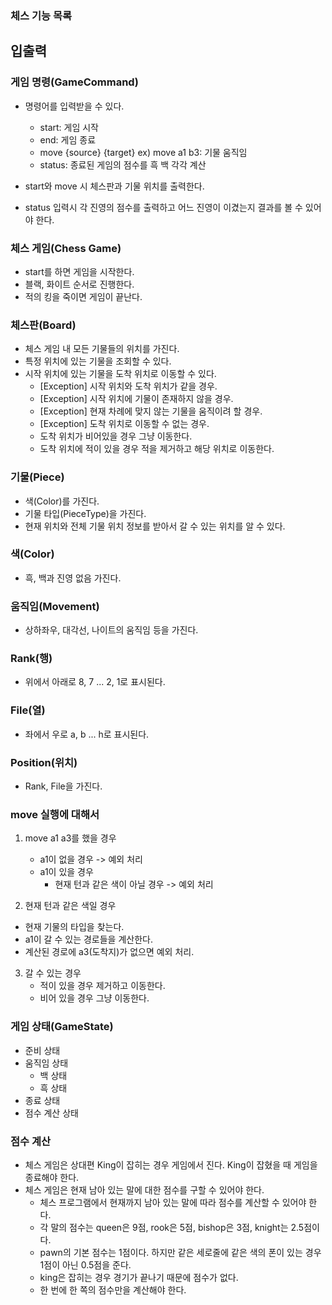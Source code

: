 ### 체스 기능 목록

## 입출력

### 게임 명령(GameCommand)

- 명령어를 입력받을 수 있다.
    - start: 게임 시작
    - end: 게임 종료
    - move {source} {target} ex) move a1 b3: 기물 움직임
    - status: 종료된 게임의 점수를 흑 백 각각 계산

- start와 move 시 체스판과 기물 위치를 출력한다.
- status 입력시 각 진영의 점수를 출력하고 어느 진영이 이겼는지 결과를 볼 수 있어야 한다.

### 체스 게임(Chess Game)

- start를 하면 게임을 시작한다.
- 블랙, 화이트 순서로 진행한다.
- 적의 킹을 죽이면 게임이 끝난다.

### 체스판(Board)

- 체스 게임 내 모든 기물들의 위치를 가진다.
- 특정 위치에 있는 기물을 조회할 수 있다.
- 시작 위치에 있는 기물을 도착 위치로 이동할 수 있다.
    - [Exception] 시작 위치와 도착 위치가 같을 경우.
    - [Exception] 시작 위치에 기물이 존재하지 않을 경우.
    - [Exception] 현재 차례에 맞지 않는 기물을 움직이려 할 경우.
    - [Exception] 도착 위치로 이동할 수 없는 경우.
    - 도착 위치가 비어있을 경우 그냥 이동한다.
    - 도착 위치에 적이 있을 경우 적을 제거하고 해당 위치로 이동한다.

### 기물(Piece)

- 색(Color)를 가진다.
- 기물 타입(PieceType)을 가진다.
- 현재 위치와 전체 기물 위치 정보를 받아서 갈 수 있는 위치를 알 수 있다.

### 색(Color)

- 흑, 백과 진영 없음 가진다.

### 움직임(Movement)

- 상하좌우, 대각선, 나이트의 움직임 등을 가진다.

### Rank(행)

- 위에서 아래로 8, 7 ... 2, 1로 표시된다.

### File(열)

- 좌에서 우로 a, b ... h로 표시된다.

### Position(위치)

- Rank, File을 가진다.

### move 실행에 대해서

1. move a1 a3를 했을 경우
    - a1이 없을 경우 -> 예외 처리
    - a1이 있을 경우
        - 현재 턴과 같은 색이 아닐 경우 -> 예외 처리

2. 현재 턴과 같은 색일 경우

- 현재 기물의 타입을 찾는다.
- a1이 갈 수 있는 경로들을 계산한다.
- 계산된 경로에 a3(도착지)가 없으면 예외 처리.

3. 갈 수 있는 경우
    - 적이 있을 경우 제거하고 이동한다.
    - 비어 있을 경우 그냥 이동한다.

### 게임 상태(GameState)

- 준비 상태
- 움직임 상태
    - 백 상태
    - 흑 상태
- 종료 상태
- 점수 계산 상태

### 점수 계산

- 체스 게임은 상대편 King이 잡히는 경우 게임에서 진다. King이 잡혔을 때 게임을 종료해야 한다.
- 체스 게임은 현재 남아 있는 말에 대한 점수를 구할 수 있어야 한다.
    - 체스 프로그램에서 현재까지 남아 있는 말에 따라 점수를 계산할 수 있어야 한다.
    - 각 말의 점수는 queen은 9점, rook은 5점, bishop은 3점, knight는 2.5점이다.
    - pawn의 기본 점수는 1점이다. 하지만 같은 세로줄에 같은 색의 폰이 있는 경우 1점이 아닌 0.5점을 준다.
    - king은 잡히는 경우 경기가 끝나기 때문에 점수가 없다.
    - 한 번에 한 쪽의 점수만을 계산해야 한다.
